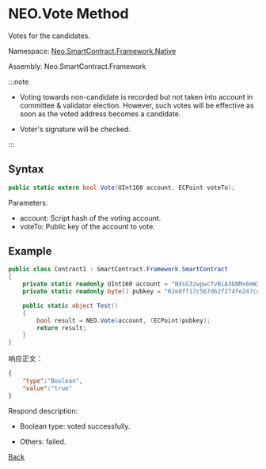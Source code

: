 # NEO.Vote Method

Votes for the candidates.

Namespace: [Neo.SmartContract.Framework.Native](../index.md)

Assembly: Neo.SmartContract.Framework

:::note

- Voting towards non-candidate is recorded but not taken into account in committee & validator election. However, such votes will be effective as soon as the voted address becomes a candidate.

- Voter's signature will be checked. 

:::

## Syntax

```cs
public static extern bool Vote(UInt160 account, ECPoint voteTo);
```

Parameters:

- account: Script hash of the voting account.
- voteTo: Public key of the account to vote.

## Example

```cs
public class Contract1 : SmartContract.Framework.SmartContract
{
    private static readonly UInt160 account = "NXsG3zwpwcfvBiA3bNMx6mWZGEro9ZqTqM".ToScriptHash();
    private static readonly byte[] pubkey = "02e8ff17c567d62f274fe247cc884a2a6cd3b8fd0d779a8c5856289a560accacb4".HexToBytes();

    public static object Test()
    {
        bool result = NEO.Vote(account, (ECPoint)pubkey);
        return result;
    }
}
```

响应正文：

```json
{
    "type":"Boolean",
    "value":"true"
}
```

Respond description:

- Boolean type: voted successfully.

- Others: failed.

[Back](index.md)
